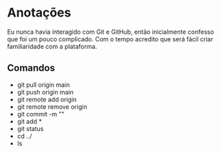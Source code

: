 # Anotações

Eu nunca havia interagido com Git e GitHub, então inicialmente confesso que foi um pouco complicado. Com o tempo acredito que será fácil criar familiaridade com a plataforma.

## Comandos

- git pull origin main
- git push origin main
- git remote add origin
- git remote remove origin
- git commit -m ""
- git add *
- git status
- cd ../
- ls

